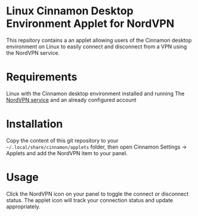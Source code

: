 # Linux Cinnamon Desktop Environment Applet for NordVPN

 This repsitory contains a an applet allowing users of the Cinnamon desktop environment on Linux to easily connect and disconnect from a VPN using the NordVPN service. 
 
 # Requirements
 
 Linux with the Cinnamon desktop environment installed and running
 The [NordVPN service](https://nordvpn.com/download/linux/) and an already configured account
  
 # Installation
 
 Copy the content of this git repository to your ``~/.local/share/cinnamon/applets`` folder, then open Cinnamon Settings -> Applets and add the NordVPN item to your panel.
 
 # Usage
 
 Click the NordVPN icon on your panel to toggle the connect or disconnect status. The applet icon will track your connection status and update appropriately.


